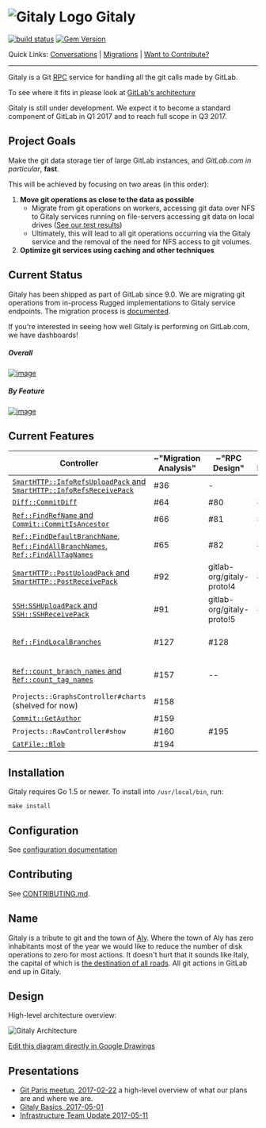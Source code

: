 
# ![Gitaly Logo](https://gitlab.com/gitlab-org/gitaly/uploads/509123ed56bd51247996038c858db006/gitaly-wordmark-small.png) Gitaly

[![build status](https://gitlab.com/gitlab-org/gitaly/badges/master/build.svg)](https://gitlab.com/gitlab-org/gitaly/commits/master) [![Gem Version](https://badge.fury.io/rb/gitaly.svg)](https://badge.fury.io/rb/gitaly) 

Quick Links: 
  [Conversations](https://gitlab.com/gitlab-org/gitaly/issues?label_name%5B%5D=Conversation) | 
  [Migrations](https://gitlab.com/gitlab-org/gitaly/issues?scope=all&utf8=%E2%9C%93&state=opened&label_name[]=Conversation&label_name[]=Migration) | 
  [Want to Contribute?](https://gitlab.com/gitlab-org/gitaly/issues?scope=all&utf8=%E2%9C%93&state=opened&label_name[]=Accepting%20Merge%20Requests)
  
--------------------------------------------

Gitaly is a Git [RPC](https://en.wikipedia.org/wiki/Remote_procedure_call)
service for handling all the git calls made by GitLab.

To see where it fits in please look at [GitLab's architecture](https://docs.gitlab.com/ce/development/architecture.html#system-layout)

Gitaly is still under development. We expect it to become a standard
component of GitLab in Q1 2017 and to reach full scope in Q3 2017.

## Project Goals

Make the git data storage tier of large GitLab instances, and *GitLab.com in particular*, **fast**.

This will be achieved by focusing on two areas (in this order):

  1. **Move git operations as close to the data as possible**
     * Migrate from git operations on workers, accessing git data over NFS to
       Gitaly services running on file-servers accessing git data on local
       drives ([See our test results](https://gitlab.com/gitlab-com/infrastructure/issues/1912#note_31368476))
     * Ultimately, this will lead to all git operations occurring via the Gitaly
       service and the removal of the need for NFS access to git volumes.
  1. **Optimize git services using caching and other techniques**

## Current Status 

Gitaly has been shipped as part of GitLab since 9.0. We are migrating git operations from in-process Rugged implementations to Gitaly service endpoints. The migration process is [documented](/doc/MIGRATION_PROCESS.md).

If you're interested in seeing how well Gitaly is performing on GitLab.com, we have dashboards!

##### Overall

[![image](https://gitlab.com/gitlab-org/gitaly/uploads/ee1fd4f33e9bfb92fefca60fee1f44ad/image.png)](http://monitor.gitlab.net/dashboard/db/gitaly?orgId=1&var-job=gitaly-production&from=now-7d&to=now)

##### By Feature

 [![image](https://gitlab.com/gitlab-org/gitaly/uploads/5b3825e01c48975c2a64e01ae37b4a3d/image.png)](http://monitor.gitlab.net/dashboard/db/gitaly-features?orgId=1&var-job=gitaly-production&from=now-7d&to=now)

## Current Features

|**Controller**|**~"Migration Analysis"**|**~"RPC Design"**|**~"Server Implementation"**|**~"Client Implementation"**|**~"Acceptance Testing"**|**Optim 1**|**Optim 2**|
|--------------|-------------------------|-----------------|----------------------------|----------------------------|-------------------------|-----------|-----------|
| [`SmartHTTP::InfoRefsUploadPack` and `SmartHTTP::InfoRefsReceivePack`](https://gitlab.com/gitlab-org/gitaly/issues/223) | #36 | - | | | | | |
| [`Diff::CommitDiff`](https://gitlab.com/gitlab-org/gitaly/issues/222) | #64 | #80 | #88 | #89| #209 | | |
| [`Ref::FindRefName` and `Commit::CommitIsAncestor`](https://gitlab.com/gitlab-org/gitaly/issues/221) | #66 | #81 | #86 | #87 | #210 | | |
| [`Ref::FindDefaultBranchName`, `Ref::FindAllBranchNames`, `Ref::FindAllTagNames`](https://gitlab.com/gitlab-org/gitaly/issues/220) | #65 | #82 | #84 | #85 | #211 | | |  
| [`SmartHTTP::PostUploadPack` and `SmartHTTP::PostReceivePack`](https://gitlab.com/gitlab-org/gitaly/issues/219) | #92 | gitlab-org/gitaly-proto!4 | #122 | #125 | #184 | | |
| [`SSH:SSHUploadPack` and `SSH::SSHReceivePack`](https://gitlab.com/gitlab-org/gitaly/issues/218) | #91 | gitlab-org/gitaly-proto!5 | #123 | #124 | | | |
| [`Ref::FindLocalBranches`](https://gitlab.com/gitlab-org/gitaly/issues/217) | #127 | #128 | !103 | gitlab-org/gitlab-ce!10059 | | | |
| [`Ref::count_branch_names` and `Ref::count_tag_names`](https://gitlab.com/gitlab-org/gitaly/issues/214) | #157 | -- | -- | gitlab-org/gitlab-ce!10780 | #215 | | |
| `Projects::GraphsController#charts` (shelved for now) | #158 |  | | | | | |
| [`Commit::GetAuthor`](https://gitlab.com/gitlab-org/gitaly/issues/216) | #159 | | | | | | |
| `Projects::RawController#show` | #160 | #195 | | | | | |
| [`CatFile::Blob`](https://gitlab.com/gitlab-org/gitaly/issues/212) | #194 |  | | | | | |

## Installation

Gitaly requires Go 1.5 or newer. To install into `/usr/local/bin`,
run:

```
make install
```

## Configuration

See [configuration documentation](doc/configuration)

## Contributing

See [CONTRIBUTING.md](CONTRIBUTING.md).

## Name

Gitaly is a tribute to git and the town of [Aly](https://en.wikipedia.org/wiki/Aly). Where the town of
Aly has zero inhabitants most of the year we would like to reduce the number of
disk operations to zero for most actions. It doesn't hurt that it sounds like
Italy, the capital of which is [the destination of all roads](https://en.wikipedia.org/wiki/All_roads_lead_to_Rome). All git actions in
GitLab end up in Gitaly.

## Design

High-level architecture overview:

![Gitaly Architecture](https://docs.google.com/drawings/d/14-5NHGvsOVaAJZl2w7pIli8iDUqed2eIbvXdff5jneo/pub?w=2096&h=1536)

[Edit this diagram directly in Google Drawings](https://docs.google.com/drawings/d/14-5NHGvsOVaAJZl2w7pIli8iDUqed2eIbvXdff5jneo/edit)

## Presentations

- [Git Paris meetup, 2017-02-22](https://docs.google.com/presentation/d/19OZUalFMIDM8WujXrrIyCuVb_oVeaUzpb-UdGThOvAo/edit?usp=sharing) a high-level overview of what our plans are and where we are.
- [Gitaly Basics, 2017-05-01](https://docs.google.com/presentation/d/1cLslUbXVkniOaeJ-r3s5AYF0kQep8VeNfvs0XSGrpA0/edit#slide=id.g1c73db867d_0_0)
- [Infrastructure Team Update 2017-05-11](https://about.gitlab.com/2017/05/11/functional-group-updates/#infrastructure-team)
